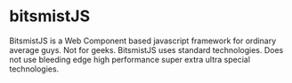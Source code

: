 # bitsmistJS

BitsmistJS is a Web Component based javascript framework for ordinary average guys.  Not for geeks.
BitsmistJS uses standard technologies.  Does not use bleeding edge high performance super extra ultra special technologies.
